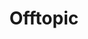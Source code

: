---
layout: home
title: Offtopic
permalink: /offtopic/
pagination:
  enabled: true
  category: offtopic
  permalink: /:num/
  sort_field: 'date'
  sort_reverse: true
---